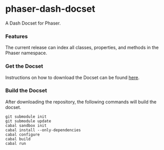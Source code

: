 phaser-dash-docset
==================

A Dash Docset for Phaser.


### Features

The current release can index all classes, properties, and methods in the Phaser namespace.


### Get the Docset

Instructions on how to download the Docset can be found [here](http://rcolinray.github.io/phaser-dash-docset).

### Build the Docset

After downloading the repository, the following commands will build the docset.

```
git submodule init
git submodule update
cabal sandbox init
cabal install --only-dependencies
cabal configure
cabal build
cabal run
```
